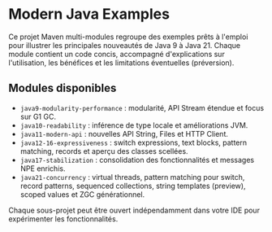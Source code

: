 # Modern Java Examples

Ce projet Maven multi-modules regroupe des exemples prêts à l'emploi pour illustrer les principales nouveautés de Java 9 à Java 21.
Chaque module contient un code concis, accompagné d'explications sur l'utilisation, les bénéfices et les limitations éventuelles (préversion).

## Modules disponibles
- `java9-modularity-performance` : modularité, API Stream étendue et focus sur G1 GC.
- `java10-readability` : inférence de type locale et améliorations JVM.
- `java11-modern-api` : nouvelles API String, Files et HTTP Client.
- `java12-16-expressiveness` : switch expressions, text blocks, pattern matching, records et aperçu des classes scellées.
- `java17-stabilization` : consolidation des fonctionnalités et messages NPE enrichis.
- `java21-concurrency` : virtual threads, pattern matching pour switch, record patterns, sequenced collections, string templates (preview), scoped values et ZGC générationnel.

Chaque sous-projet peut être ouvert indépendamment dans votre IDE pour expérimenter les fonctionnalités.
